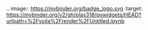 .. image:: https://mybinder.org/badge_logo.svg
 :target: https://mybinder.org/v2/gh/plas318/pywidgets/HEAD?urlpath=%2Fvoila%2Frender%2FUntitled.ipynb
